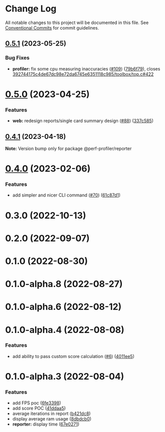 # Change Log

All notable changes to this project will be documented in this file.
See [Conventional Commits](https://conventionalcommits.org) for commit guidelines.

## [0.5.1](https://github.com/bamlab/android-performance-profiler/compare/@perf-profiler/reporter@0.5.0...@perf-profiler/reporter@0.5.1) (2023-05-25)

### Bug Fixes

- **profiler:** fix some cpu measuring inaccuracies ([#109](https://github.com/bamlab/android-performance-profiler/issues/109)) ([79b6f79](https://github.com/bamlab/android-performance-profiler/commit/79b6f79f3d9c60581fdaadf5a52a053b2b64320c)), closes [392744175c4de67dc98e72da6745e6351118c985/toolbox/top.c#422](https://github.com/392744175c4de67dc98e72da6745e6351118c985/toolbox/top.c/issues/422)

# [0.5.0](https://github.com/bamlab/android-performance-profiler/compare/@perf-profiler/reporter@0.4.1...@perf-profiler/reporter@0.5.0) (2023-04-25)

### Features

- **web:** redesign reports/single card summary design ([#88](https://github.com/bamlab/android-performance-profiler/issues/88)) ([337c585](https://github.com/bamlab/android-performance-profiler/commit/337c585d1e72b55fd13e5acd0010f79fba43ffc2))

## [0.4.1](https://github.com/bamlab/android-performance-profiler/compare/@perf-profiler/reporter@0.4.0...@perf-profiler/reporter@0.4.1) (2023-04-18)

**Note:** Version bump only for package @perf-profiler/reporter

# [0.4.0](https://github.com/bamlab/android-performance-profiler/compare/@perf-profiler/reporter@0.3.0...@perf-profiler/reporter@0.4.0) (2023-02-06)

### Features

- add simpler and nicer CLI command ([#70](https://github.com/bamlab/android-performance-profiler/issues/70)) ([61c87d1](https://github.com/bamlab/android-performance-profiler/commit/61c87d1ee24581bd24b91c9f94d16029ed78cdb6))

# 0.3.0 (2022-10-13)

# 0.2.0 (2022-09-07)

# 0.1.0 (2022-08-30)

# 0.1.0-alpha.8 (2022-08-27)

# 0.1.0-alpha.6 (2022-08-12)

# 0.1.0-alpha.4 (2022-08-08)

### Features

- add ability to pass custom score calculation ([#6](https://github.com/bamlab/android-performance-profiler/issues/6)) ([4011ee5](https://github.com/bamlab/android-performance-profiler/commit/4011ee59dfd1b51530974cfaea6a60873e5699fc))

# 0.1.0-alpha.3 (2022-08-04)

### Features

- add FPS poc ([6fe3398](https://github.com/bamlab/android-performance-profiler/commit/6fe33981db9cfd45bae8d9db7973cff7286d394c))
- add score POC ([41ddaa5](https://github.com/bamlab/android-performance-profiler/commit/41ddaa5d9c4f8fb3dfd7b14315b4c9218e267196))
- average iterations in report ([b421dc8](https://github.com/bamlab/android-performance-profiler/commit/b421dc8b0fe4a937988906c947d648f1ecae2c69))
- display average ram usage ([8dbdcb0](https://github.com/bamlab/android-performance-profiler/commit/8dbdcb0189fb3202a21f65043ffce93a4e37da93))
- **reporter:** display time ([67e0271](https://github.com/bamlab/android-performance-profiler/commit/67e0271870ba1d04e289e486794e1389b4f86c7b))

